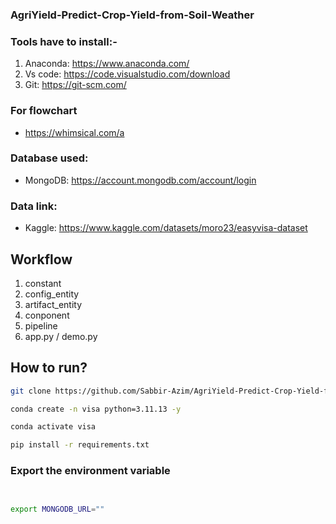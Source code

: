 ### AgriYield-Predict-Crop-Yield-from-Soil-Weather

### Tools have to install:-

1. Anaconda: https://www.anaconda.com/
2. Vs code: https://code.visualstudio.com/download
3. Git: https://git-scm.com/

### For flowchart 

- https://whimsical.com/a


### Database used:

- MongoDB: https://account.mongodb.com/account/login


### Data link:

- Kaggle: https://www.kaggle.com/datasets/moro23/easyvisa-dataset



## Workflow

1. constant
2. config_entity
3. artifact_entity
4. conponent
5. pipeline
6. app.py / demo.py




## How to run?

```bash
git clone https://github.com/Sabbir-Azim/AgriYield-Predict-Crop-Yield-from-Soil-Weather.git
```

```bash
conda create -n visa python=3.11.13 -y
```

```bash
conda activate visa
```

```bash
pip install -r requirements.txt
```



### Export the  environment variable
```bash


export MONGODB_URL=""